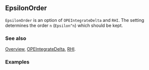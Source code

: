 ## EpsilonOrder

`EpsilonOrder` is an option of `OPEIntegrateDelta` and `RHI`. The setting determines the order `n` (`Epsilon^n`) which should be kept.

### See also

[Overview](Extra/FeynCalc.md), [OPEIntegrateDelta](OPEIntegrateDelta.md), [RHI](RHI.md).

### Examples

